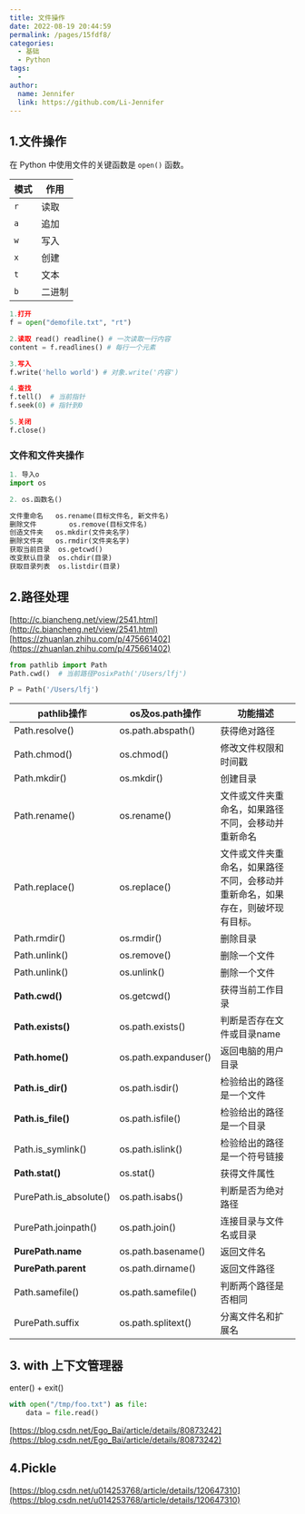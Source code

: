 ```yaml
---
title: 文件操作
date: 2022-08-19 20:44:59
permalink: /pages/15fdf8/
categories:
  - 基础
  - Python
tags:
  - 
author: 
  name: Jennifer
  link: https://github.com/Li-Jennifer
---
```


## 1.文件操作
在 Python 中使用文件的关键函数是 `open()` 函数。

| 模式 | 作用 |
| ---- | ---- |
| `r`  | 读取 |
| `a`  | 追加 |
| `w`  | 写入 |
| `x`  | 创建 |
| `t`  | 文本 |
| `b`     |   二进制   |


```python
1.打开
f = open("demofile.txt", "rt")

2.读取 read()	readline() # ⼀次读取⼀⾏内容	
content = f.readlines() # 每行一个元素

3.写入
f.write('hello world') # 对象.write('内容')

4.查找
f.tell()  # 当前指针
f.seek(0) # 指针到0

5.关闭
f.close()

```

### 文件和文件夹操作

```python
1. 导入o
import os

2. os.函数名()

文件重命名	os.rename(⽬标⽂件名, 新⽂件名)
删除文件	    os.remove(⽬标⽂件名)
创造文件夹	os.mkdir(⽂件夹名字)
删除文件夹	os.rmdir(⽂件夹名字)
获取当前目录	os.getcwd()
改变默认目录	os.chdir(⽬录)
获取目录列表	os.listdir(⽬录)
```


## 2.路径处理

[http://c.biancheng.net/view/2541.html](http://c.biancheng.net/view/2541.html)
[https://zhuanlan.zhihu.com/p/475661402](https://zhuanlan.zhihu.com/p/475661402)
```python
from pathlib import Path
Path.cwd()  # 当前路径PosixPath('/Users/lfj')

P = Path('/Users/lfj')
```

| pathlib操作              | os及os.path操作         | 功能描述                                    |
|------------------------|----------------------|-----------------------------------------|
| Path.resolve()         | os.path.abspath()    | 获得绝对路径                                  |
| Path.chmod()           | os.chmod()           | 修改文件权限和时间戳                              |
| Path.mkdir()           | os.mkdir()           | 创建目录                                    |
| Path.rename()          | os.rename()          | 文件或文件夹重命名，如果路径不同，会移动并重新命名               |
| Path.replace()         | os.replace()         | 文件或文件夹重命名，如果路径不同，会移动并重新命名，如果存在，则破坏现有目标。 |
| Path.rmdir()           | os.rmdir()           | 删除目录                                    |
| Path.unlink()          | os.remove()          | 删除一个文件                                  |
| Path.unlink()          | os.unlink()          | 删除一个文件                                  |
| **Path.cwd()**             | os.getcwd()          | 获得当前工作目录                                |
| **Path.exists()**          | os.path.exists()     | 判断是否存在文件或目录name                         |
| **Path.home()**            | os.path.expanduser() | 返回电脑的用户目录                               |
| **Path.is_dir()**          | os.path.isdir()      | 检验给出的路径是一个文件                            |
| **Path.is_file()**         | os.path.isfile()     | 检验给出的路径是一个目录                            |
| Path.is_symlink()      | os.path.islink()     | 检验给出的路径是一个符号链接                          |
| **Path.stat()**            | os.stat()            | 获得文件属性                                  |
| PurePath.is_absolute() | os.path.isabs()      | 判断是否为绝对路径                               |
| PurePath.joinpath()    | os.path.join()       | 连接目录与文件名或目录                             |
| **PurePath.name**          | os.path.basename()   | 返回文件名                                   |
| **PurePath.parent**        | os.path.dirname()    | 返回文件路径                                  |
| Path.samefile()        | os.path.samefile()   | 判断两个路径是否相同                              |
| PurePath.suffix        | os.path.splitext()   | 分离文件名和扩展名                               |


## 3. with 上下文管理器
enter() + exit()
```python
with open("/tmp/foo.txt") as file:
    data = file.read()
```
[https://blog.csdn.net/Ego_Bai/article/details/80873242](https://blog.csdn.net/Ego_Bai/article/details/80873242)
## 4.Pickle 
[https://blog.csdn.net/u014253768/article/details/120647310](https://blog.csdn.net/u014253768/article/details/120647310)
